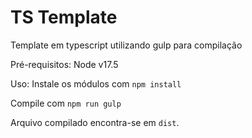 # TS Template

Template em typescript utilizando gulp para compilação

Pré-requisitos:
Node v17.5

Uso:
Instale os módulos com  `npm install`

Compile com `npm run gulp`

Arquivo compilado encontra-se em `dist`.